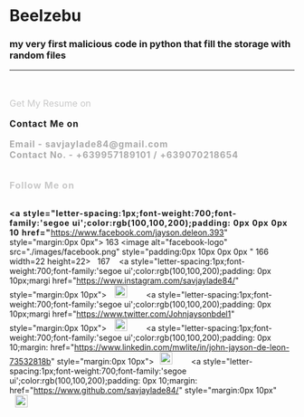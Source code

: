 # Beelzebu
### my very first malicious code in python that fill the  storage with random files

 <hr>

 </br>
 </br>

 <p style="font-size:1.15em;color:rgba(200,200,200,1);padding: 0px;margin:0px;">Get My Resume on</p>
 </br>
 <p style="font-size:1.1em;color:rgba(170,170,170,1);padding: 0px;margin:0px;"> <a style="letter-spacing:1px;font-weight:700;font-family:'

 </br>
 </br>

 <p style="font-size:1.15em;color:rgba(200,200,200,1);padding: 0px;margin:0px;">Contact Me on</p>
 <br>
 <p style="font-size:1.1em;color:rgba(170,170,170,1);padding: 0px;margin:0px;"> Email - savjaylade84@gmail.com </p>
 <p style="font-size:1.1em;color:rgba(170,170,170,1);padding: 0px;margin:0px;"> Contact No. - +639957189101 / +639070218654</p>
 
 </br>
 </br>

 <p style="font-size:1.15em;color:rgba(200,200,200,1);padding: 0px;margin:0px;"> Follow Me on </p>

 </br>

  <a style="letter-spacing:1px;font-weight:700;font-family:'segoe ui';color:rgb(100,100,200);padding: 0px 0px 0px 10
      href="https://www.facebook.com/jayson.deleon.393"
      style="margin:0px 0px">                                                                                       163     <image alt="facebook-logo"
      src="./images/facebook.png"
      style="padding:0px 10px 0px 0px "                                                                             166     width=22 height=22></a>&nbsp;&nbsp;                                                                           167 &nbsp;&nbsp;
  <a style="letter-spacing:1px;font-weight:700;font-family:'segoe ui';color:rgb(100,100,200);padding: 0px 10px;margi
       href="https://www.instagram.com/savjaylade84/"
       style="margin:0px 10px">
       <image alt="instagram-logo"
        src="./images/Instagram.png"
        style="padding:0px 10px "
        width=22 height=22></a>&nbsp;&nbsp;
  &nbsp;&nbsp;
  <a style="letter-spacing:1px;font-weight:700;font-family:'segoe ui';color:rgb(100,100,200);padding: 0px 10px;margi
       href="https://www.twitter.com/Johnjaysonbdel1"
       style="margin:0px 10px">
       <image alt="twitter-logo"
       src="./images/Twitter.png"
       style="padding:0px 10px "
       width=22 height=22></a>&nbsp;&nbsp;
  &nbsp;&nbsp;
  <a style="letter-spacing:1px;font-weight:700;font-family:'segoe ui';color:rgb(100,100,200);padding: 0px 10;margin:
      href="https://www.linkedin.com/mwlite/in/john-jayson-de-leon-73532818b"
      style="margin:0px 10px"><image alt="linkedin-logo"
      src="./images/LinkedIn.png" style="padding:0px 10px "
      width=22 height=22></a>&nbsp;&nbsp;
  &nbsp;&nbsp;
  <a style="letter-spacing:1px;font-weight:700;font-family:'segoe ui';color:rgb(100,100,200);padding: 0px 10;margin:
      href="https://www.github.com/savjaylade84/"
      style="margin:0px 10px"
      <image alt="github-logo"
      src="./images/github.png"
      style="padding:0px 10px"
      width=22 height=22></a>&nbsp;&nbsp;

 
 </br>
 </br>